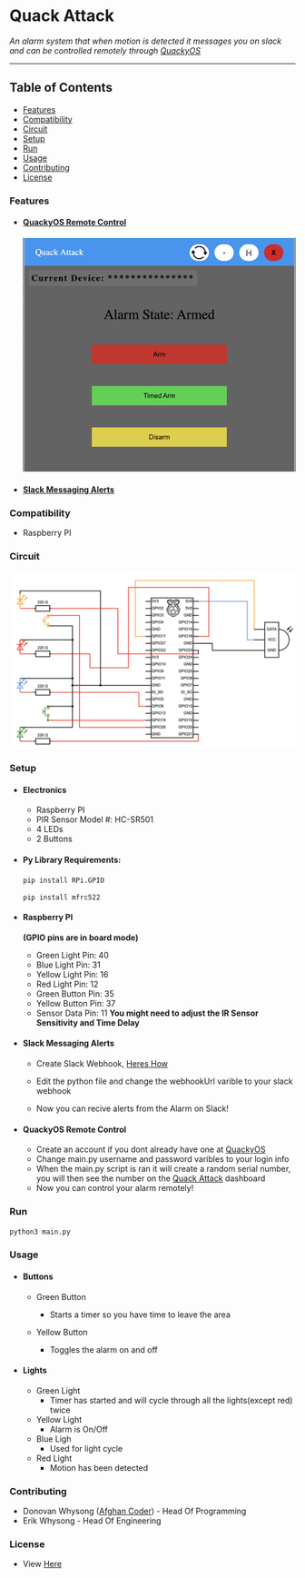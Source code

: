 # Quack Attack
*An alarm system that when motion is detected it messages you on slack and can be controlled remotely through [QuackyOS](https://quackyos.com)*

-----

## Table of Contents
- [Features](#features)
- [Compatibility](#compatibility)
- [Circuit](#circuit)
- [Setup](#setup)
- [Run](#run)
- [Usage](#usage)
- [Contributing](#contributing)
- [License](https://github.com/donnie58744/Quack-Attack-Pi/blob/main/LICENSE)

### Features

- #### [QuackyOS Remote Control](#QuackyOS-Remote-Control-1)

  <img src="README_IMGS/QuackAttack-QuackyOS-UI.png" width="500" title="QuackAttack-QuackyOS-UI" alt="QuackAttack-QuackyOS-UI"/>
  
- #### [Slack Messaging Alerts](#slack-messaging-alerts-1)

### Compatibility

- Raspberry PI

### Circuit

![Circuit](README_IMGS/Alarm-Sys-CIRCUIT.png)

### Setup

- #### Electronics
  - Raspberry PI
  - PIR Sensor Model #: HC-SR501
  - 4 LEDs
  - 2 Buttons

- #### Py Library Requirements:

  ```
  pip install RPi.GPIO
  ```

  ```
  pip install mfrc522
  ```

- #### Raspberry PI

  **(GPIO pins are in board mode)**

  - Green Light Pin: 40
  - Blue Light Pin: 31
  - Yellow Light Pin: 16
  - Red Light Pin: 12
  - Green Button Pin: 35
  - Yellow Button Pin: 37
  - Sensor Data Pin: 11 **You might need to adjust the IR Sensor Sensitivity and Time Delay**

- #### Slack Messaging Alerts

  - Create Slack Webhook, [Heres How](https://api.slack.com/messaging/webhooks)

  - Edit the python file and change the webhookUrl varible to your slack webhook

  - Now you can recive alerts from the Alarm on Slack!

- #### QuackyOS Remote Control

  - Create an account if you dont already have one at [QuackyOS](https://QuackyOS.com)
  - Change main.py username and password varibles to your login info
  - When the main.py script is ran it will create a random serial number, you will then see the number on the [Quack Attack](https://quackyos.com?openWindow=QuackAttack) dashboard
  - Now you can control your alarm remotely!

### Run

```python3 main.py```

### Usage

- #### Buttons
  - Green Button
    - Starts a timer so you have time to leave the area

   - Yellow Button
     - Toggles the alarm on and off

- #### Lights

  - Green Light
    - Timer has started and will cycle through all the lights(except red) twice
  - Yellow Light
    - Alarm is On/Off
  - Blue Ligh
    - Used for light cycle
  - Red Light
    - Motion has been detected

### Contributing

- Donovan Whysong ([Afghan Coder](https://github.com/donnie58744)) - Head Of Programming
- Erik Whysong - Head Of Engineering

### License

- View [Here](https://github.com/donnie58744/Quack-Attack-Pi/blob/main/LICENSE)
